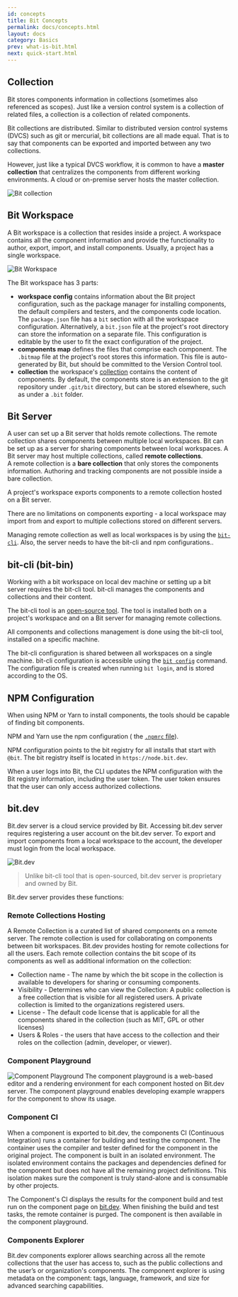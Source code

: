 ```yaml
---
id: concepts
title: Bit Concepts
permalink: docs/concepts.html
layout: docs
category: Basics
prev: what-is-bit.html
next: quick-start.html
---
```


## Collection 

Bit stores components information in collections (sometimes also referenced as scopes). Just like a version control system is a collection of related files, a collection is a collection of related components. 

Bit collections are distributed. Similar to distributed version control systems (DVCS) such as git or mercurial, bit collections are all made equal. That is to say that components can be exported and imported between any two collections.  

However, just like a typical DVCS workflow, it is common to have a  __master collection__ that centralizes the components from different working environments. A cloud or on-premise server hosts the master collection.  

![Bit collection](https://storage.googleapis.com/static.bit.dev/docs/images/scope.png)

## Bit Workspace

A Bit workspace is a collection that resides inside a project. A workspace contains all the component information and provide the functionality to author, export, import, and install components. Usually, a project has a single workspace.  

![Bit Workspace](https://storage.googleapis.com/static.bit.dev/docs/images/workspace.png)

The Bit workspace has 3 parts:

- **workspace config** contains information about the Bit project configuration, such as the package manager for installing components, the default compilers and testers, and the components code location. 
The `package.json` file has a `bit` section with all the workspace configuration. Alternatively, a `bit.json` file at the project's root directory can store the information on a separate file. This configuration is editable by the user to fit the exact configuration of the project. 
- **components map** defines the files that comprise each component. The `.bitmap` file at the project's root stores this information. This file is auto-generated by Bit, but should be committed to the Version Control tool.  
- **collection**   the workspace's [collection](#collection) contains the content of components. By default, the components store is an extension to the git repository under `.git/bit` directory, but can be stored elsewhere, such as under a `.bit` folder.

## Bit Server

A user can set up a Bit server that holds remote collections. The remote collection shares components between multiple local workspaces.  Bit can be set up as a server for sharing components between local workspaces. A Bit server may host multiple collections, called **remote collections**.  
A remote collection is a **bare collection** that only stores the components information. Authoring and tracking components are not possible inside a bare collection.  

A project's workspace exports components to a remote collection hosted on a Bit server.  

There are no limitations on components exporting - a local workspace may import from and export to multiple collections stored on different servers.  

Managing remote collection as well as local workspaces is by using the [`bit-cli`](#cli-tool-bit-bin). Also, the server needs to have the bit-cli and npm configurations..

## bit-cli (bit-bin)

Working with a bit workspace on local dev machine or setting up a bit server requires the bit-cli tool. bit-cli manages the components and collections and their content.  

The bit-cli tool is an [open-source tool](https://github.com/teambit/bit). The tool is installed both on a project's workspace and on a Bit server for managing remote collections. 

All components and collections management is done using the bit-cli tool, installed on a specific machine.  

The bit-cli configuration is  shared between all workspaces on a single machine. bit-cli configuration is accessible using the [`bit config`](apis/cli#config) command. The configuration file is created when running `bit login`, and is stored according to the OS.

## NPM Configuration

When using NPM or Yarn to install components, the tools should be capable of finding bit components.  

NPM and Yarn use the npm configuration ( the [`.npmrc` file](https://docs.npmjs.com/files/npmrc)).  

NPM configuration points to the bit registry for all installs that start with `@bit`. The bit registry itself is located in `https://node.bit.dev`.

When a user logs into Bit, the CLI updates the NPM configuration with the Bit registry information, including the user token. The user token ensures that the user can only access authorized collections.  

## bit.dev

Bit.dev server is a cloud service provided by Bit. Accessing bit.dev server requires registering a user account on the bit.dev server. To export and import components from a local workspace to the account, the developer must login from the local workspace. 
 
![Bit.dev](https://storage.googleapis.com/static.bit.dev/docs/images/bit.dev.png)

> Unlike bit-cli tool that is open-sourced, bit.dev server is proprietary and owned by Bit.

Bit.dev server provides these functions: 

### Remote Collections Hosting

A Remote Collection is a curated list of shared components on a remote server. The remote collection is used for collaborating on components between bit workspaces. Bit.dev provides hosting for remote collections for all the users.
Each remote collection contains the bit scope of its components as well as additional information on the collection: 

- Collection name - The name by which the bit scope in the collection is available to developers for sharing or consuming components. 
- Visibility - Determines who can view the Collection: A public collection is a free collection that is visible for all registered users. A private collection is limited to the organizations registered users. 
- License - The default code license that is applicable for all the components shared in the collection (such as MIT, GPL or other licenses) 
- Users & Roles - the users that have access to the collection and their roles on the collection (admin, developer, or viewer).

### Component Playground

![Component Playground](https://storage.googleapis.com/static.bit.dev/docs/images/playground.png)
The component playground is a web-based editor and a rendering environment for each component hosted on Bit.dev server. 
The component playground enables developing example wrappers for the component to show its usage.

### Component CI

When a component is exported to bit.dev, the components CI (Continuous Integration) runs a container for building and testing the component. The container uses the compiler and tester defined for the component in the original project. 
The component is built in an isolated environment. The isolated environment contains the packages and dependencies defined for the component but does not have all the remaining project definitions. This isolation makes sure the component is truly stand-alone and is consumable by other projects. 

The Component's CI displays the results for the component build and test run on the component page on [bit.dev](https://bit.dev). When finishing the build and test tasks, the remote container is purged. 
The component is then available in the component playground.

### Components Explorer

Bit.dev components explorer allows searching across all the remote collections that the user has access to,  such as the public collections and the user’s or organization's components. 
The component explorer is using metadata on the component:  tags, language, framework, and size for advanced searching capabilities. 
